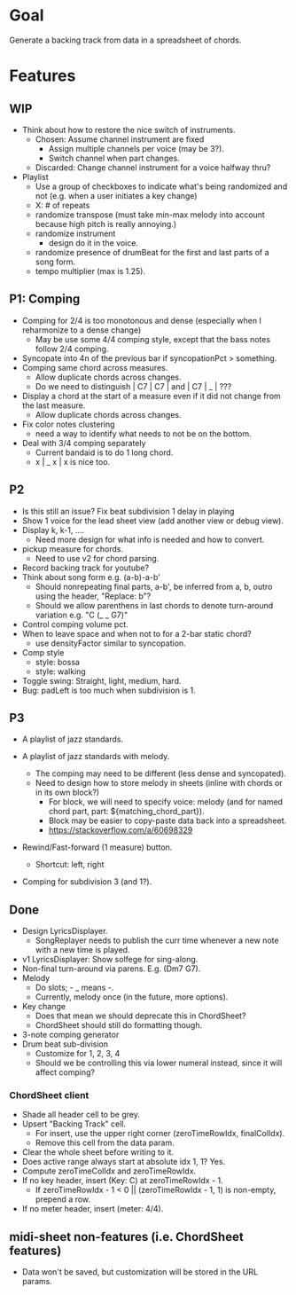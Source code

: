 # Goal

Generate a backing track from data in a spreadsheet of chords.

# Features

## WIP

- Think about how to restore the nice switch of instruments.
  - Chosen: Assume channel instrument are fixed
    - Assign multiple channels per voice (may be 3?).
    - Switch channel when part changes.
  - Discarded: Change channel instrument for a voice halfway thru?
- Playlist
  - Use a group of checkboxes to indicate what's being randomized and not (e.g. when a user initiates a key change)
  - X: # of repeats
  - randomize transpose (must take min-max melody into account because high pitch is really annoying.)
  - randomize instrument
    - design do it in the voice.
  - randomize presence of drumBeat for the first and last parts of a song form.
  - tempo multiplier (max is 1.25).

## P1: Comping

- Comping for 2/4 is too monotonous and dense (especially when I reharmonize to a dense change)
  - May be use some 4/4 comping style, except that the bass notes follow 2/4 comping.
- Syncopate into 4n of the previous bar if syncopationPct > something.
- Comping same chord across measures.
  - Allow duplicate chords across changes.
  - Do we need to distinguish | C7 | C7 | and | C7 | _ | ???
- Display a chord at the start of a measure even if it did not change from the last measure.
  - Allow duplicate chords across changes.
- Fix color notes clustering
  - need a way to identify what needs to not be on the bottom.
- Deal with 3/4 comping separately
  - Current bandaid is to do 1 long chord.
  - x | _ x | x is nice too.


## P2

- Is this still an issue? Fix beat subdivision 1 delay in playing
- Show 1 voice for the lead sheet view (add another view or debug view).
- Display k, k-1, ....
  - Need more design for what info is needed and how to convert.
- pickup measure for chords.
  - Need to use v2 for chord parsing.
- Record backing track for youtube?
- Think about song form e.g. (a-b)-a-b'
  - Should nonrepeating final parts, a-b', be inferred from a, b, outro using the header, "Replace: b"?
  - Should we allow parenthens in last chords to denote turn-around variation e.g. "C (_ _ G7)"
- Control comping volume pct.
- When to leave space and when not to for a 2-bar static chord?
  - use densityFactor similar to syncopation.
- Comp style
  - style: bossa
  - style: walking
- Toggle swing: Straight, light, medium, hard.
- Bug: padLeft is too much when subdivision is 1.

## P3

- A playlist of jazz standards.
- A playlist of jazz standards with melody.
  - The comping may need to be different (less dense and syncopated).
  - Need to design how to store melody in sheets (inline with chords or in its own block?)
    - For block, we will need to specify voice: melody (and for named chord part, part: ${matching_chord_part}).
    - Block may be easier to copy-paste data back into a spreadsheet.
    - https://stackoverflow.com/a/60698329

- Rewind/Fast-forward (1 measure) button.
  - Shortcut: left, right
- Comping for subdivision 3 (and 1?).

## Done

- Design LyricsDisplayer.
  - SongReplayer needs to publish the curr time whenever a new note with a new time is played.
- v1 LyricsDisplayer: Show solfege for sing-along.
- Non-final turn-around via parens. E.g. (Dm7 G7).
- Melody
  - Do slots; - _ means -.
  - Currently, melody once (in the future, more options).
- Key change
  - Does that mean we should deprecate this in ChordSheet?
  - ChordSheet should still do formatting though.
- 3-note comping generator
- Drum beat sub-division
  - Customize for 1, 2, 3, 4
  - Should we be controlling this via lower numeral instead, since it will affect comping?

### ChordSheet client

- Shade all header cell to be grey.
- Upsert "Backing Track" cell.
  - For insert, use the upper right corner (zeroTimeRowIdx, finalColIdx).
  - Remove this cell from the data param.
- Clear the whole sheet before writing to it.
- Does active range always start at absolute idx 1, 1? Yes.
- Compute zeroTimeColIdx and zeroTimeRowIdx.
- If no key header, insert (Key: C) at zeroTimeRowIdx - 1.
  - If zeroTimeRowIdx - 1 < 0 || (zeroTimeRowIdx - 1, 1) is non-empty, prepend a row.
- If no meter header, insert (meter: 4/4).

## midi-sheet non-features (i.e. ChordSheet features)

- Data won't be saved, but customization will be stored in the URL params.